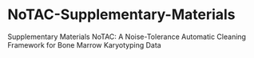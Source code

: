 # NoTAC-Supplementary-Materials
Supplementary Materials NoTAC: A Noise-Tolerance Automatic Cleaning Framework for Bone Marrow Karyotyping Data
